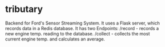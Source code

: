 # tributary
Backend for Ford's Sensor Streaming System. It uses a Flask server, which records data in a Redis database. It has two Endpoints: /record - records a new engine temp. reading to the database. /collect - collects the most current engine temp. and calculates an average.
